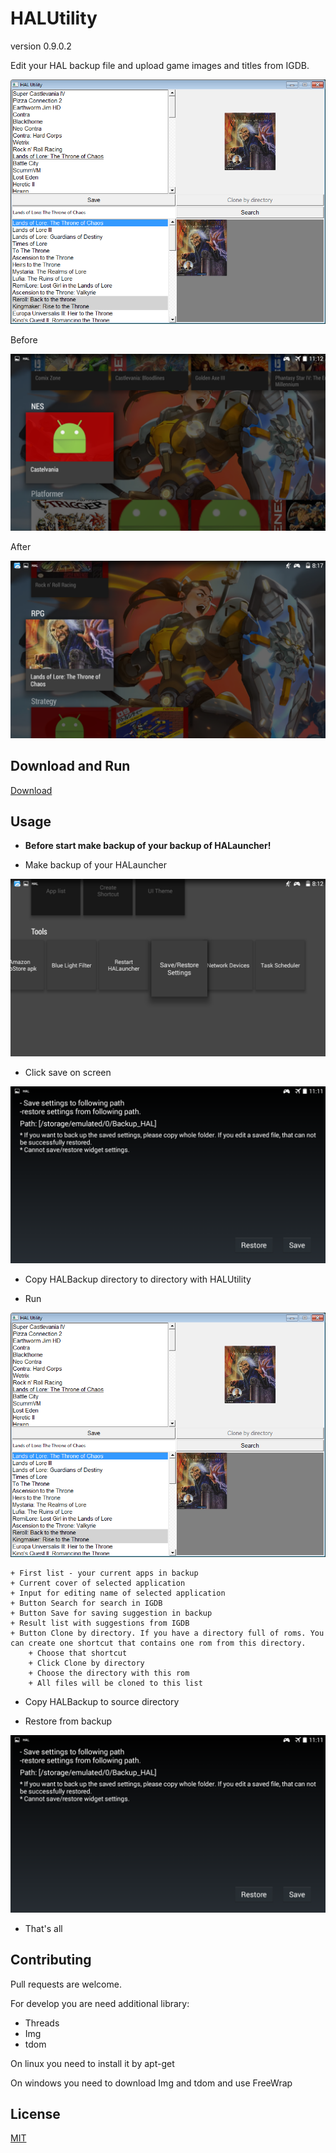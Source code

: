 # HALUtility

version 0.9.0.2

Edit your HAL backup file and upload game images and titles from IGDB.

![img](https://raw.githubusercontent.com/vstebunov/HALUtility/master/imgs/screenshot.png)

Before

![before](https://raw.githubusercontent.com/vstebunov/HALUtility/master/imgs/before.png)

After

![after](https://raw.githubusercontent.com/vstebunov/HALUtility/master/imgs/after.png)

## Download and Run

[Download](https://github.com/vstebunov/HALUtility/releases/download/0.9.0.2/halutility_x64.exe)

## Usage

+ __Before start make backup of your backup of HALauncher!__

+ Make backup of your HALauncher 

![save-restore](https://raw.githubusercontent.com/vstebunov/HALUtility/master/imgs/save-restore.png)

+ Click save on screen

![screen](https://raw.githubusercontent.com/vstebunov/HALUtility/master/imgs/save-restore-screen.png)

+ Copy HALBackup directory to directory with HALUtility

+ Run

![img](https://raw.githubusercontent.com/vstebunov/HALUtility/master/imgs/screenshot.png)

    + First list - your current apps in backup
    + Current cover of selected application
    + Input for editing name of selected application
    + Button Search for search in IGDB 
    + Button Save for saving suggestion in backup
    + Result list with suggestions from IGDB
    + Button Clone by directory. If you have a directory full of roms. You can create one shortcut that contains one rom from this directory.
        + Choose that shortcut
        + Click Clone by directory
        + Choose the directory with this rom
        + All files will be cloned to this list

+ Copy HALBackup to source directory

+ Restore from backup

![screen](https://raw.githubusercontent.com/vstebunov/HALUtility/master/imgs/save-restore-screen.png)

+ That's all

## Contributing

Pull requests are welcome.

For develop you are need additional library:

* Threads
* Img
* tdom

On linux you need to install it by apt-get

On windows you need to download Img and tdom and use FreeWrap

## License

[MIT](https://choosealicense.com/licenses/mit/)
